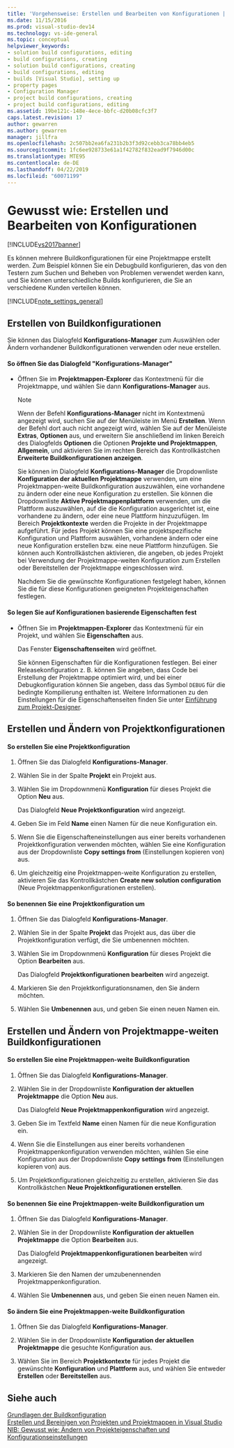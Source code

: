 ```yaml
---
title: 'Vorgehensweise: Erstellen und Bearbeiten von Konfigurationen | Microsoft-Dokumentation'
ms.date: 11/15/2016
ms.prod: visual-studio-dev14
ms.technology: vs-ide-general
ms.topic: conceptual
helpviewer_keywords:
- solution build configurations, editing
- build configurations, creating
- solution build configurations, creating
- build configurations, editing
- builds [Visual Studio], setting up
- property pages
- Configuration Manager
- project build configurations, creating
- project build configurations, editing
ms.assetid: 19be121c-148e-4ece-bbfc-d20b08cfc3f7
caps.latest.revision: 17
author: gewarren
ms.author: gewarren
manager: jillfra
ms.openlocfilehash: 2c507bb2ea6fa231b2b3f3d92cebb3ca78bb4eb5
ms.sourcegitcommit: 1fc6ee928733e61a1f42782f832ead9f7946d00c
ms.translationtype: MTE95
ms.contentlocale: de-DE
ms.lasthandoff: 04/22/2019
ms.locfileid: "60071199"
---
```

# <a name="how-to-create-and-edit-configurations"></a>Gewusst wie: Erstellen und Bearbeiten von Konfigurationen
[!INCLUDE[vs2017banner](../includes/vs2017banner.md)]

Es können mehrere Buildkonfigurationen für eine Projektmappe erstellt werden. Zum Beispiel können Sie ein Debugbuild konfigurieren, das von den Testern zum Suchen und Beheben von Problemen verwendet werden kann, und Sie können unterschiedliche Builds konfigurieren, die Sie an verschiedene Kunden verteilen können.  
  
 [!INCLUDE[note_settings_general](../includes/note-settings-general-md.md)]  
  
## <a name="creating-build-configurations"></a>Erstellen von Buildkonfigurationen  
 Sie können das Dialogfeld **Konfigurations-Manager** zum Auswählen oder Ändern vorhandener Buildkonfigurationen verwenden oder neue erstellen.  
  
#### <a name="to-open-the-configuration-manager-dialog-box"></a>So öffnen Sie das Dialogfeld "Konfigurations-Manager"  
  
- Öffnen Sie im **Projektmappen-Explorer** das Kontextmenü für die Projektmappe, und wählen Sie dann **Konfigurations-Manager** aus.  
  
  > [!NOTE]
  >  Wenn der Befehl **Konfigurations-Manager** nicht im Kontextmenü angezeigt wird, suchen Sie auf der Menüleiste im Menü **Erstellen**. Wenn der Befehl dort auch nicht angezeigt wird, wählen Sie auf der Menüleiste **Extras**, **Optionen** aus, und erweitern Sie anschließend im linken Bereich des Dialogfelds **Optionen** die Optionen **Projekte und Projektmappen**, **Allgemein**, und aktivieren Sie im rechten Bereich das Kontrollkästchen **Erweiterte Buildkonfigurationen anzeigen**.  
  
   Sie können im Dialogfeld **Konfigurations-Manager** die Dropdownliste **Konfiguration der aktuellen Projektmappe** verwenden, um eine Projektmappen-weite Buildkonfiguration auszuwählen, eine vorhandene zu ändern oder eine neue Konfiguration zu erstellen. Sie können die Dropdownliste **Aktive Projektmappenplattform** verwenden, um die Plattform auszuwählen, auf die die Konfiguration ausgerichtet ist, eine vorhandene zu ändern, oder eine neue Plattform hinzuzufügen. Im Bereich **Projektkontexte** werden die Projekte in der Projektmappe aufgeführt. Für jedes Projekt können Sie eine projektspezifische Konfiguration und Plattform auswählen, vorhandene ändern oder eine neue Konfiguration erstellen bzw. eine neue Plattform hinzufügen. Sie können auch Kontrollkästchen aktivieren, die angeben, ob jedes Projekt bei Verwendung der Projektmappe-weiten Konfiguration zum Erstellen oder Bereitstellen der Projektmappe eingeschlossen wird.  
  
  Nachdem Sie die gewünschte Konfigurationen festgelegt haben, können Sie die für diese Konfigurationen geeigneten Projekteigenschaften festlegen.  
  
#### <a name="to-set-properties-based-on-configurations"></a>So legen Sie auf Konfigurationen basierende Eigenschaften fest  
  
- Öffnen Sie im **Projektmappen-Explorer** das Kontextmenü für ein Projekt, und wählen Sie **Eigenschaften** aus.  
  
     Das Fenster **Eigenschaftenseiten** wird geöffnet.  
  
     Sie können Eigenschaften für die Konfigurationen festlegen. Bei einer Releasekonfiguration z. B. können Sie angeben, dass Code bei Erstellung der Projektmappe optimiert wird, und bei einer Debugkonfiguration können Sie angeben, dass das Symbol `DEBUG` für die bedingte Kompilierung enthalten ist. Weitere Informationen zu den Einstellungen für die Eigenschaftenseiten finden Sie unter [Einführung zum Projekt-Designer](http://msdn.microsoft.com/898dd854-c98d-430c-ba1b-a913ce3c73d7).  
  
## <a name="creating-and-modifying-project-configurations"></a>Erstellen und Ändern von Projektkonfigurationen  
  
#### <a name="to-create-a-project-configuration"></a>So erstellen Sie eine Projektkonfiguration  
  
1. Öffnen Sie das Dialogfeld **Konfigurations-Manager**.  
  
2. Wählen Sie in der Spalte **Projekt** ein Projekt aus.  
  
3. Wählen Sie im Dropdownmenü **Konfiguration** für dieses Projekt die Option **Neu** aus.  
  
     Das Dialogfeld **Neue Projektkonfiguration** wird angezeigt.  
  
4. Geben Sie im Feld **Name** einen Namen für die neue Konfiguration ein.  
  
5. Wenn Sie die Eigenschafteneinstellungen aus einer bereits vorhandenen Projektkonfiguration verwenden möchten, wählen Sie eine Konfiguration aus der Dropdownliste **Copy settings from** (Einstellungen kopieren von) aus.  
  
6. Um gleichzeitig eine Projektmappen-weite Konfiguration zu erstellen, aktivieren Sie das Kontrollkästchen **Create new solution configuration** (Neue Projektmappenkonfigurationen erstellen).  
  
#### <a name="to-rename-a-project-configuration"></a>So benennen Sie eine Projektkonfiguration um  
  
1. Öffnen Sie das Dialogfeld **Konfigurations-Manager**.  
  
2. Wählen Sie in der Spalte **Projekt** das Projekt aus, das über die Projektkonfiguration verfügt, die Sie umbenennen möchten.  
  
3. Wählen Sie im Dropdownmenü **Konfiguration** für dieses Projekt die Option **Bearbeiten** aus.  
  
     Das Dialogfeld **Projektkonfigurationen bearbeiten** wird angezeigt.  
  
4. Markieren Sie den Projektkonfigurationsnamen, den Sie ändern möchten.  
  
5. Wählen Sie **Umbenennen** aus, und geben Sie einen neuen Namen ein.  
  
## <a name="creating-and-modifying-solution-wide-build-configurations"></a>Erstellen und Ändern von Projektmappe-weiten Buildkonfigurationen  
  
#### <a name="to-create-a-solution-wide-build-configuration"></a>So erstellen Sie eine Projektmappen-weite Buildkonfiguration  
  
1. Öffnen Sie das Dialogfeld **Konfigurations-Manager**.  
  
2. Wählen Sie in der Dropdownliste **Konfiguration der aktuellen Projektmappe** die Option **Neu** aus.  
  
     Das Dialogfeld **Neue Projektmappenkonfiguration** wird angezeigt.  
  
3. Geben Sie im Textfeld **Name** einen Namen für die neue Konfiguration ein.  
  
4. Wenn Sie die Einstellungen aus einer bereits vorhandenen Projektmappenkonfiguration verwenden möchten, wählen Sie eine Konfiguration aus der Dropdownliste **Copy settings from** (Einstellungen kopieren von) aus.  
  
5. Um Projektkonfigurationen gleichzeitig zu erstellen, aktivieren Sie das Kontrollkästchen **Neue Projektkonfigurationen erstellen**.  
  
#### <a name="to-rename-a-solution-wide-build-configuration"></a>So benennen Sie eine Projektmappen-weite Buildkonfiguration um  
  
1. Öffnen Sie das Dialogfeld **Konfigurations-Manager**.  
  
2. Wählen Sie in der Dropdownliste **Konfiguration der aktuellen Projektmappe** die Option **Bearbeiten** aus.  
  
     Das Dialogfeld **Projektmappenkonfigurationen bearbeiten** wird angezeigt.  
  
3. Markieren Sie den Namen der umzubenennenden Projektmappenkonfiguration.  
  
4. Wählen Sie **Umbenennen** aus, und geben Sie einen neuen Namen ein.  
  
#### <a name="to-modify-a-solution-wide-build-configuration"></a>So ändern Sie eine Projektmappen-weite Buildkonfiguration  
  
1. Öffnen Sie das Dialogfeld **Konfigurations-Manager**.  
  
2. Wählen Sie in der Dropdownliste **Konfiguration der aktuellen Projektmappe** die gesuchte Konfiguration aus.  
  
3. Wählen Sie im Bereich **Projektkontexte** für jedes Projekt die gewünschte **Konfiguration** und **Plattform** aus, und wählen Sie entweder **Erstellen** oder **Bereitstellen** aus.  
  
## <a name="see-also"></a>Siehe auch  
 [Grundlagen der Buildkonfiguration](../ide/understanding-build-configurations.md)   
 [Erstellen und Bereinigen von Projekten und Projektmappen in Visual Studio](../ide/building-and-cleaning-projects-and-solutions-in-visual-studio.md)   
 [NIB: Gewusst wie: Ändern von Projekteigenschaften und Konfigurationseinstellungen](http://msdn.microsoft.com/e7184bc5-2f2b-4b4f-aa9a-3ecfcbc48b67)
